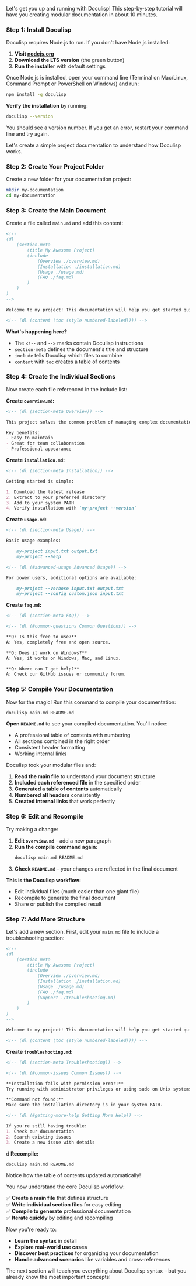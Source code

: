 <!-- (dl (section-meta Getting Started)) -->

Let's get you up and running with Doculisp! This step-by-step tutorial will have you creating modular documentation in about 10 minutes.

<!-- (dl (#installation Installation)) -->

### Step 1: Install Doculisp

Doculisp requires Node.js to run. If you don't have Node.js installed:

1. **Visit [nodejs.org](https://nodejs.org)**
2. **Download the LTS version** (the green button)
3. **Run the installer** with default settings

Once Node.js is installed, open your command line (Terminal on Mac/Linux, Command Prompt or PowerShell on Windows) and run:

```bash
npm install -g doculisp
```

**Verify the installation** by running:
```bash
doculisp --version
```

You should see a version number. If you get an error, restart your command line and try again.

<!-- (dl (#first-document Your First Doculisp Document)) -->

Let's create a simple project documentation to understand how Doculisp works.

### Step 2: Create Your Project Folder

Create a new folder for your documentation project:

```bash
mkdir my-documentation
cd my-documentation
```

### Step 3: Create the Main Document

Create a file called `main.md` and add this content:

```markdown
<!--
(dl
    (section-meta
        (title My Awesome Project)
        (include
            (Overview ./overview.md)
            (Installation ./installation.md)
            (Usage ./usage.md)
            (FAQ ./faq.md)
        )
    )
)
-->

Welcome to my project! This documentation will help you get started quickly.

<!-- (dl (content (toc (style numbered-labeled)))) -->
```

**What's happening here?**
- The `<!--` and `-->` marks contain Doculisp instructions
- `section-meta` defines the document's title and structure
- `include` tells Doculisp which files to combine
- `content` with `toc` creates a table of contents

### Step 4: Create the Individual Sections

Now create each file referenced in the include list:

**Create `overview.md`:**
```markdown
<!-- (dl (section-meta Overview)) -->

This project solves the common problem of managing complex documentation by breaking it into manageable pieces.

Key benefits:
- Easy to maintain
- Great for team collaboration
- Professional appearance
```

**Create `installation.md`:**
```markdown
<!-- (dl (section-meta Installation)) -->

Getting started is simple:

1. Download the latest release
2. Extract to your preferred directory
3. Add to your system PATH
4. Verify installation with `my-project --version`
```

**Create `usage.md`:**
```markdown
<!-- (dl (section-meta Usage)) -->

Basic usage examples:

    my-project input.txt output.txt
    my-project --help

<!-- (dl (#advanced-usage Advanced Usage)) -->

For power users, additional options are available:

    my-project --verbose input.txt output.txt
    my-project --config custom.json input.txt
```

**Create `faq.md`:**
```markdown
<!-- (dl (section-meta FAQ)) -->

<!-- (dl (#common-questions Common Questions)) -->

**Q: Is this free to use?**
A: Yes, completely free and open source.

**Q: Does it work on Windows?**
A: Yes, it works on Windows, Mac, and Linux.

**Q: Where can I get help?**
A: Check our GitHub issues or community forum.
```

### Step 5: Compile Your Documentation

Now for the magic! Run this command to compile your documentation:

```bash
doculisp main.md README.md
```

**Open `README.md`** to see your compiled documentation. You'll notice:
- A professional table of contents with numbering
- All sections combined in the right order
- Consistent header formatting
- Working internal links

<!-- (dl (#understanding-the-result Understanding What Happened)) -->

Doculisp took your modular files and:

1. **Read the main file** to understand your document structure
2. **Included each referenced file** in the specified order
3. **Generated a table of contents** automatically
4. **Numbered all headers** consistently
5. **Created internal links** that work perfectly

<!-- (dl (#making-changes Making Changes)) -->

### Step 6: Edit and Recompile

Try making a change:

1. **Edit `overview.md`** - add a new paragraph
2. **Run the compile command again:**
   ```bash
   doculisp main.md README.md
   ```
3. **Check `README.md`** - your changes are reflected in the final document

**This is the Doculisp workflow:**
- Edit individual files (much easier than one giant file)
- Recompile to generate the final document
- Share or publish the compiled result

<!-- (dl (#next-level Taking It to the Next Level)) -->

### Step 7: Add More Structure

Let's add a new section. First, edit your `main.md` file to include a troubleshooting section:

```markdown
<!--
(dl
    (section-meta
        (title My Awesome Project)
        (include
            (Overview ./overview.md)
            (Installation ./installation.md)
            (Usage ./usage.md)
            (FAQ ./faq.md)
            (Support ./troubleshooting.md)
        )
    )
)
-->

Welcome to my project! This documentation will help you get started quickly.

<!-- (dl (content (toc (style numbered-labeled)))) -->
```

**Create `troubleshooting.md`:**
```markdown
<!-- (dl (section-meta Troubleshooting)) -->

<!-- (dl (#common-issues Common Issues)) -->

**Installation fails with permission error:**
Try running with administrator privileges or using sudo on Unix systems.

**Command not found:**
Make sure the installation directory is in your system PATH.

<!-- (dl (#getting-more-help Getting More Help)) -->

If you're still having trouble:
1. Check our documentation
2. Search existing issues
3. Create a new issue with details
```
d
**Recompile:**
```bash
doculisp main.md README.md
```

Notice how the table of contents updated automatically!

<!-- (dl (#congratulations Congratulations!)) -->

You now understand the core Doculisp workflow:

✅ **Create a main file** that defines structure  
✅ **Write individual section files** for easy editing  
✅ **Compile to generate** professional documentation  
✅ **Iterate quickly** by editing and recompiling  

<!-- (dl (#what-next What's Next?)) -->

Now you're ready to:
- **Learn the syntax** in detail
- **Explore real-world use cases** 
- **Discover best practices** for organizing your documentation
- **Handle advanced scenarios** like variables and cross-references

The next section will teach you everything about Doculisp syntax – but you already know the most important concepts!
